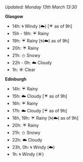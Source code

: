 *Updated: Monday 13th March 13:30*

**Glasgow**

* 14h: :cyclone: Windy (:cloud:) [:umbrella: as of 9h]
* 15h - 18h: :umbrella: Rainy
* 19h: :umbrella: Rainy [:cyclone:(:cloud:) as of 9h]
* 20h: :umbrella: Rainy
* 21h: :snowman: Snowy
* 22h - 0h: :cloud: Cloudy
* 1h: :sunny: Clear

**Edinburgh**

* 14h: :umbrella: Rainy
* 15h: :cloud: Cloudy [:umbrella: as of 9h]
* 16h: :umbrella: Rainy
* 17h: :cloud: Cloudy [:umbrella: as of 9h]
* 18h, 19h: :umbrella: Rainy [:cyclone:(:cloud:) as of 9h]
* 20h: :umbrella: Rainy
* 21h: :snowman: Snowy
* 22h: :cloud: Cloudy
* 23h, 0h: :cyclone: Windy (:cloud:)
* 1h: :cyclone: Windy (:sunny:)

